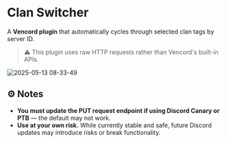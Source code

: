 # Clan Switcher

A **Vencord plugin** that automatically cycles through selected clan tags by server ID.

> ⚠️ This plugin uses raw HTTP requests rather than Vencord's built-in APIs.

![2025-05-13 08-33-49](https://github.com/user-attachments/assets/055e4121-e977-4b0a-9e12-5a1fb2ba504c)

## ⚙️ Notes

- **You must update the PUT request endpoint if using Discord Canary or PTB** — the default may not work.
- **Use at your own risk.** While currently stable and safe, future Discord updates may introduce risks or break functionality.
